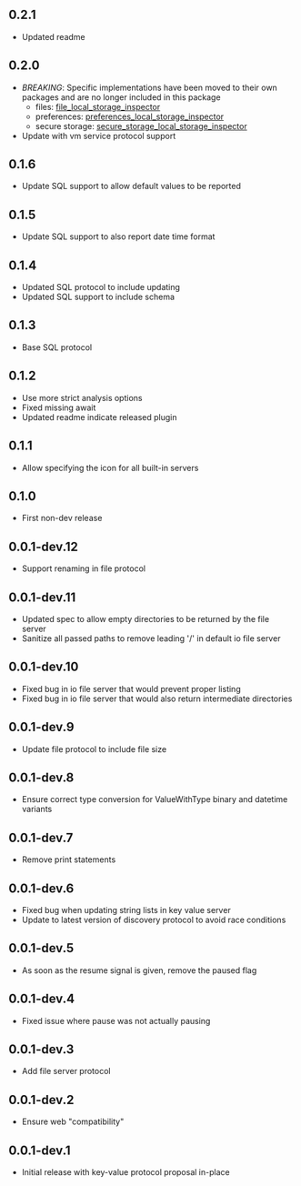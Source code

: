 ## 0.2.1

* Updated readme

## 0.2.0

* *BREAKING*: Specific implementations have been moved to their own packages and are no longer included in this package
  * files: [file_local_storage_inspector](https://pub.dev/packages/file_local_storage_inspector)
  * preferences: [preferences_local_storage_inspector](https://pub.dev/packages/preferences_local_storage_inspector)
  * secure storage: [secure_storage_local_storage_inspector](https://pub.dev/packages/secure_storage_local_storage_inspector)
* Update with vm service protocol support

## 0.1.6

* Update SQL support to allow default values to be reported

## 0.1.5

* Update SQL support to also report date time format

## 0.1.4

* Updated SQL protocol to include updating
* Updated SQL support to include schema

## 0.1.3

* Base SQL protocol

## 0.1.2

* Use more strict analysis options
* Fixed missing await
* Updated readme indicate released plugin

## 0.1.1

* Allow specifying the icon for all built-in servers

## 0.1.0

* First non-dev release

## 0.0.1-dev.12

* Support renaming in file protocol

## 0.0.1-dev.11

* Updated spec to allow empty directories to be returned by the file server
* Sanitize all passed paths to remove leading '/' in default io file server

## 0.0.1-dev.10

* Fixed bug in io file server that would prevent proper listing
* Fixed bug in io file server that would also return intermediate directories

## 0.0.1-dev.9

* Update file protocol to include file size

## 0.0.1-dev.8

* Ensure correct type conversion for ValueWithType binary and datetime variants

## 0.0.1-dev.7

* Remove print statements

## 0.0.1-dev.6

* Fixed bug when updating string lists in key value server
* Update to latest version of discovery protocol to avoid race conditions

## 0.0.1-dev.5

* As soon as the resume signal is given, remove the paused flag

## 0.0.1-dev.4

* Fixed issue where pause was not actually pausing

## 0.0.1-dev.3

* Add file server protocol

## 0.0.1-dev.2

* Ensure web "compatibility"

## 0.0.1-dev.1

* Initial release with key-value protocol proposal in-place